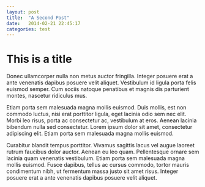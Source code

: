 ```yaml
---
layout: post
title:  "A Second Post"
date:   2014-02-21 22:45:17
categories: test
---
```


# This is a title

Donec ullamcorper nulla non metus auctor fringilla. Integer posuere erat a ante venenatis dapibus posuere velit aliquet. Vestibulum id ligula porta felis euismod semper. Cum sociis natoque penatibus et magnis dis parturient montes, nascetur ridiculus mus.

Etiam porta sem malesuada magna mollis euismod. Duis mollis, est non commodo luctus, nisi erat porttitor ligula, eget lacinia odio sem nec elit. Morbi leo risus, porta ac consectetur ac, vestibulum at eros. Aenean lacinia bibendum nulla sed consectetur. Lorem ipsum dolor sit amet, consectetur adipiscing elit. Etiam porta sem malesuada magna mollis euismod.

Curabitur blandit tempus porttitor. Vivamus sagittis lacus vel augue laoreet rutrum faucibus dolor auctor. Aenean eu leo quam. Pellentesque ornare sem lacinia quam venenatis vestibulum. Etiam porta sem malesuada magna mollis euismod. Fusce dapibus, tellus ac cursus commodo, tortor mauris condimentum nibh, ut fermentum massa justo sit amet risus. Integer posuere erat a ante venenatis dapibus posuere velit aliquet.

[jekyll-gh]: https://github.com/mojombo/jekyll
[jekyll]:    http://jekyllrb.com
